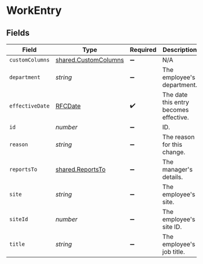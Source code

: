 # WorkEntry


## Fields

| Field                                                               | Type                                                                | Required                                                            | Description                                                         |
| ------------------------------------------------------------------- | ------------------------------------------------------------------- | ------------------------------------------------------------------- | ------------------------------------------------------------------- |
| `customColumns`                                                     | [shared.CustomColumns](../../../sdk/models/shared/customcolumns.md) | :heavy_minus_sign:                                                  | N/A                                                                 |
| `department`                                                        | *string*                                                            | :heavy_minus_sign:                                                  | The employee's department.                                          |
| `effectiveDate`                                                     | [RFCDate](../../types/rfcdate.md)                                   | :heavy_check_mark:                                                  | The date this entry becomes effective.                              |
| `id`                                                                | *number*                                                            | :heavy_minus_sign:                                                  | ID.                                                                 |
| `reason`                                                            | *string*                                                            | :heavy_minus_sign:                                                  | The reason for this change.                                         |
| `reportsTo`                                                         | [shared.ReportsTo](../../../sdk/models/shared/reportsto.md)         | :heavy_minus_sign:                                                  | The manager's details.                                              |
| `site`                                                              | *string*                                                            | :heavy_minus_sign:                                                  | The employee's site.                                                |
| `siteId`                                                            | *number*                                                            | :heavy_minus_sign:                                                  | The employee's site ID.                                             |
| `title`                                                             | *string*                                                            | :heavy_minus_sign:                                                  | The employee's job title.                                           |